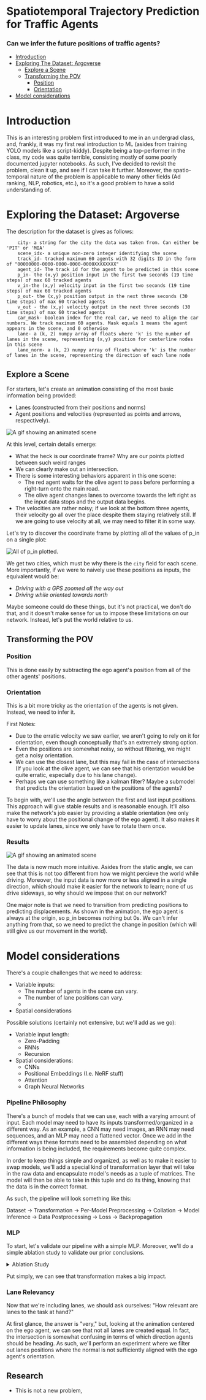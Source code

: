 # Spatiotemporal Trajectory Prediction for Traffic Agents

### Can we infer the future positions of traffic agents?

- [Introduction](#introduction)
- [Exploring The Dataset: Argoverse](#exploring-the-dataset-argoverse)
    - [Explore a Scene](#explore-a-scene)
    - [Transforming the POV](#transforming-the-pov)
        - [Position](#position)
        - [Orientation](#orientation)
    <!-- - [Lane Relevancy](#lane-relevancy) -->
- [Model considerations](#model-considerations)

# Introduction

This is an interesting problem first introduced to me in an undergrad class, and, frankly, it was my first real introduction to ML (asides from training YOLO models like a script-kiddy). Despite being a top-performer in the class, my code was quite terrible, consisting mostly of some poorly documented jupyter notebooks. As such, I've decided to revisit the problem, clean it up, and see if I can take it further. Moreover, the spatio-temporal nature of the problem is applicable to many other fields (Ad ranking, NLP, robotics, etc.), so it's a good problem to have a solid understanding of.

# Exploring the Dataset: Argoverse

The description for the dataset is gives as follows:
```
    city- a string for the city the data was taken from. Can either be 'PIT' or 'MIA'
    scene_idx- a unique non-zero integer identifying the scene
    track_id- tracked maximum 60 agents with 32 digits ID in the form of "00000000-0000-0000-0000-0000XXXXXXXX"
    agent_id- The track id for the agent to be predicted in this scene
    p_in- the (x,y) position input in the first two seconds (19 time steps) of max 60 tracked agents
    v_in-the (x,y) velocity input in the first two seconds (19 time steps) of max 60 tracked agents
    p_out- the (x,y) position output in the next three seconds (30 time steps) of max 60 tracked agents
    v_out - the (x,y) velocity output in the next three seconds (30 time steps) of max 60 tracked agents
    car_mask- boolean index for the real car, we need to align the car numbers. We track maximum 60 agents. Mask equals 1 means the agent appears in the scene, and 0 otherwise
    lane- a (k, 2) numpy array of floats where 'k' is the number of lanes in the scene, representing (x,y) position for centerline nodes in this scene
    lane_norm- a (k, 2) numpy array of floats where 'k' is the number of lanes in the scene, representing the direction of each lane node
```

## Explore a Scene
For starters, let's create an animation consisting of the most basic information being provided: 
- Lanes (constructed from their positions and norms) 
- Agent positions and velocities (represented as points and arrows, respectively).

![A gif showing an animated scene](visualize/images/simple_animation.gif)

At this level, certain details emerge: 
- What the heck is our coordinate frame? Why are our points plotted between such weird ranges
- We can clearly make out an intersection. 
- There is some interesting behaviors apparent in this one scene:
    - The red agent waits for the olive agent to pass before performing a right-turn onto the main road.
    - The olive agent changes lanes to overcome towards the left right as the input data stops and the output data begins.
- The velocities are rather noisy; if we look at the bottom three agents, their velocity go all over the place despite them staying relatively still. If we are going to use velocity at all, we may need to filter it in some way.

Let's try to discover the coordinate frame by plotting all of the values of p_in on a single plot:

![All of p_in plotted.](visualize/images/naive_positions.png)

We get two cities, which must be why there is the `city` field for each scene. More importantly, if we were to naively use these positions as inputs, the equivalent would be:
- *Driving with a GPS zoomed all the way out* 
- *Driving while oriented towards north* 

Maybe someone could do these things, but it's not practical, we don't do that,  and it doesn't make sense for us to impose these limitations on our network. Instead, let's put the world relative to us.

## Transforming the POV

### Position
This is done easily by subtracting the ego agent's position from all of the other agents' positions.

### Orientation

This is a bit more tricky as the orientation of the agents is not given. Instead, we need to infer it.

First Notes:
- Due to the erratic velocity we saw earlier, we aren't going to rely on it for orientation, even though conceptually that's an extremely strong option. 
- Even the positions are somewhat noisy, so without filtering, we might get a noisy orientation.
- We can use the closest lane, but this may fail in the case of intersections (If you look at the olive agent, we can see that his orientation would be quite erratic, especially due to his lane change).
- Perhaps we can use something like a kalman filter? Maybe a submodel that predicts the orientation based on the positions of the agents?

To begin with, we'll use the angle between the first and last input positions. This approach will give stable results and is reasonable enough. It'll also make the network's job easier by providing a stable orientation (we only have to worry about the positional change of the ego agent). It also makes it easier to update lanes, since we only have to rotate them once.

### Results

![A gif showing an animated scene](visualize/images/translated_to_agent.gif)

The data is now much more intuitive. Asides from the static angle, we can see that this is not too different from how we might percieve the world while driving. Moreover, the input data is now more or less aligned in a single direction, which should make it easier for the network to learn; none of us  drive sideways, so why should we impose that on our network?

One major note is that we need to transition from predicting positions to predicting displacements. As shown in the animation, the ego agent is always at the origin, so p_in becomes nothing but 0s. We can't infer anything from that, so we need to predict the change in position (which will still give us our movement in the world).

# Model considerations


There's a couple challenges that we need to address:
- Variable inputs:
    - The number of agents in the scene can vary.
    - The number of lane positions can vary.
    - 
- Spatial considerations

Possible solutions (certainly not extensive, but we'll add as we go):
- Variable input length:
    - Zero-Padding
    - RNNs
    - Recursion
- Spatial considerations:
    - CNNs
    - Positional Embeddings (I.e. NeRF stuff)
    - Attention
    - Graph Neural Networks

### Pipeline Philosophy

There's a bunch of models that we can use, each with a varying amount of input. Each model may need to have its inputs transformed/organized in a different way. As an example, a CNN may need images, an RNN may need sequences, and an MLP may need a flattened vector. Once we add in the different ways these formats need to be assembled depending on what information is being included, the requirements become quite complex.

In order to keep things simple and organized, as well as to make it easier to swap models, we'll add a special kind of transformation layer that will take in the raw data and encapsulate model's needs as a tuple of matrices. The model will then be able to take in this tuple and do its thing, knowing that the data is in the correct format.

As such, the pipeline will look something like this:

Dataset -> Transformation -> Per-Model Preprocessing -> Collation -> Model Inference -> Data Postprocessing -> Loss -> Backpropagation

### MLP

To start, let's validate our pipeline with a simple MLP. Moreover, we'll do a simple ablation study to validate our prior conclusions.

<details><summary>Ablation Study</summary>

| Ablation Study with MLP                                                                                      |
|--------------------------------------------------------------------------------------------------------------|
| MLP on just the (naive) positions of the ego agent                                                         |
| MLP with the world transformed w.r.t the ego agent                                                          |
| MLP with the world transformed w.r.t the ego agent, but with the lanes (and their normals)                 |
| MLP with the world transformed w.r.t the ego agent, but with the n closest agents (0 padding where needed) |
| MLP with the world transformed w.r.t the ego agent, but with the n closest agents and the lanes            |
| MLP with the world transformed w.r.t the ego agent and the lanes, but with the lanes filtered by their normal |
| MLP with the world transformed w.r.t the ego agent and the filtered lanes and the n closest agents         |

</details>

Put simply, we can see that transformation makes a big impact. 


### Lane Relevancy

Now that we're including lanes, we should ask ourselves: "How relevant are lanes to the task at hand?"

At first glance, the answer is "very," but, looking at the animation centered on the ego agent, we can see that not all lanes are created equal. In fact, the intersection is somewhat confusing in terms of which direction agents should be heading. As such, we'll perform an experiment where we filter out lanes positions where the normal is not sufficiently aligned with the ego agent's orientation.

## Research
- This is not a new problem, 
